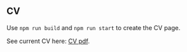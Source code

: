 ## CV

Use `npm run build` and `npm run start` to create the CV page.

See current CV here: [CV pdf](pdf/cv.pdf).
